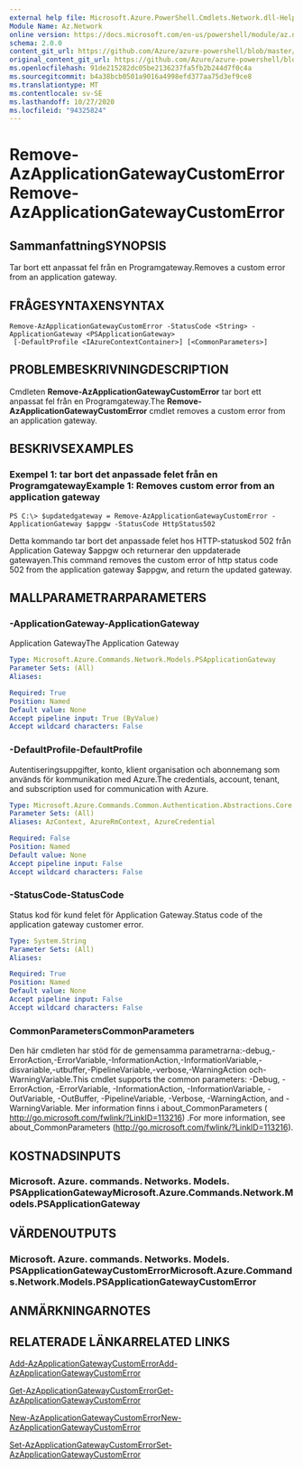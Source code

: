 ```yaml
---
external help file: Microsoft.Azure.PowerShell.Cmdlets.Network.dll-Help.xml
Module Name: Az.Network
online version: https://docs.microsoft.com/en-us/powershell/module/az.network/remove-azapplicationgatewaycustomerror
schema: 2.0.0
content_git_url: https://github.com/Azure/azure-powershell/blob/master/src/Network/Network/help/Remove-AzApplicationGatewayCustomError.md
original_content_git_url: https://github.com/Azure/azure-powershell/blob/master/src/Network/Network/help/Remove-AzApplicationGatewayCustomError.md
ms.openlocfilehash: 91de215282dc05be2136237fa5fb2b244d7f0c4a
ms.sourcegitcommit: b4a38bcb0501a9016a4998efd377aa75d3ef9ce8
ms.translationtype: MT
ms.contentlocale: sv-SE
ms.lasthandoff: 10/27/2020
ms.locfileid: "94325824"
---
```

# <span data-ttu-id="2fba2-101">Remove-AzApplicationGatewayCustomError</span><span class="sxs-lookup"><span data-stu-id="2fba2-101">Remove-AzApplicationGatewayCustomError</span></span>

## <span data-ttu-id="2fba2-102">Sammanfattning</span><span class="sxs-lookup"><span data-stu-id="2fba2-102">SYNOPSIS</span></span>
<span data-ttu-id="2fba2-103">Tar bort ett anpassat fel från en Programgateway.</span><span class="sxs-lookup"><span data-stu-id="2fba2-103">Removes a custom error from an application gateway.</span></span>

## <span data-ttu-id="2fba2-104">FRÅGESYNTAXEN</span><span class="sxs-lookup"><span data-stu-id="2fba2-104">SYNTAX</span></span>

```
Remove-AzApplicationGatewayCustomError -StatusCode <String> -ApplicationGateway <PSApplicationGateway>
 [-DefaultProfile <IAzureContextContainer>] [<CommonParameters>]
```

## <span data-ttu-id="2fba2-105">PROBLEMBESKRIVNING</span><span class="sxs-lookup"><span data-stu-id="2fba2-105">DESCRIPTION</span></span>
<span data-ttu-id="2fba2-106">Cmdleten **Remove-AzApplicationGatewayCustomError** tar bort ett anpassat fel från en Programgateway.</span><span class="sxs-lookup"><span data-stu-id="2fba2-106">The **Remove-AzApplicationGatewayCustomError** cmdlet removes a custom error from an application gateway.</span></span>

## <span data-ttu-id="2fba2-107">BESKRIVS</span><span class="sxs-lookup"><span data-stu-id="2fba2-107">EXAMPLES</span></span>

### <span data-ttu-id="2fba2-108">Exempel 1: tar bort det anpassade felet från en Programgateway</span><span class="sxs-lookup"><span data-stu-id="2fba2-108">Example 1: Removes custom error from an application gateway</span></span>
```
PS C:\> $updatedgateway = Remove-AzApplicationGatewayCustomError -ApplicationGateway $appgw -StatusCode HttpStatus502
```

<span data-ttu-id="2fba2-109">Detta kommando tar bort det anpassade felet hos HTTP-statuskod 502 från Application Gateway $appgw och returnerar den uppdaterade gatewayen.</span><span class="sxs-lookup"><span data-stu-id="2fba2-109">This command removes the custom error of http status code 502 from the application gateway $appgw, and return the updated gateway.</span></span>

## <span data-ttu-id="2fba2-110">MALLPARAMETRAR</span><span class="sxs-lookup"><span data-stu-id="2fba2-110">PARAMETERS</span></span>

### <span data-ttu-id="2fba2-111">-ApplicationGateway</span><span class="sxs-lookup"><span data-stu-id="2fba2-111">-ApplicationGateway</span></span>
<span data-ttu-id="2fba2-112">Application Gateway</span><span class="sxs-lookup"><span data-stu-id="2fba2-112">The Application Gateway</span></span>

```yaml
Type: Microsoft.Azure.Commands.Network.Models.PSApplicationGateway
Parameter Sets: (All)
Aliases:

Required: True
Position: Named
Default value: None
Accept pipeline input: True (ByValue)
Accept wildcard characters: False
```

### <span data-ttu-id="2fba2-113">-DefaultProfile</span><span class="sxs-lookup"><span data-stu-id="2fba2-113">-DefaultProfile</span></span>
<span data-ttu-id="2fba2-114">Autentiseringsuppgifter, konto, klient organisation och abonnemang som används för kommunikation med Azure.</span><span class="sxs-lookup"><span data-stu-id="2fba2-114">The credentials, account, tenant, and subscription used for communication with Azure.</span></span>

```yaml
Type: Microsoft.Azure.Commands.Common.Authentication.Abstractions.Core.IAzureContextContainer
Parameter Sets: (All)
Aliases: AzContext, AzureRmContext, AzureCredential

Required: False
Position: Named
Default value: None
Accept pipeline input: False
Accept wildcard characters: False
```

### <span data-ttu-id="2fba2-115">-StatusCode</span><span class="sxs-lookup"><span data-stu-id="2fba2-115">-StatusCode</span></span>
<span data-ttu-id="2fba2-116">Status kod för kund felet för Application Gateway.</span><span class="sxs-lookup"><span data-stu-id="2fba2-116">Status code of the application gateway customer error.</span></span>

```yaml
Type: System.String
Parameter Sets: (All)
Aliases:

Required: True
Position: Named
Default value: None
Accept pipeline input: False
Accept wildcard characters: False
```

### <span data-ttu-id="2fba2-117">CommonParameters</span><span class="sxs-lookup"><span data-stu-id="2fba2-117">CommonParameters</span></span>
<span data-ttu-id="2fba2-118">Den här cmdleten har stöd för de gemensamma parametrarna:-debug,-ErrorAction,-ErrorVariable,-InformationAction,-InformationVariable,-disvariable,-utbuffer,-PipelineVariable,-verbose,-WarningAction och-WarningVariable.</span><span class="sxs-lookup"><span data-stu-id="2fba2-118">This cmdlet supports the common parameters: -Debug, -ErrorAction, -ErrorVariable, -InformationAction, -InformationVariable, -OutVariable, -OutBuffer, -PipelineVariable, -Verbose, -WarningAction, and -WarningVariable.</span></span> <span data-ttu-id="2fba2-119">Mer information finns i about_CommonParameters ( http://go.microsoft.com/fwlink/?LinkID=113216) .</span><span class="sxs-lookup"><span data-stu-id="2fba2-119">For more information, see about_CommonParameters (http://go.microsoft.com/fwlink/?LinkID=113216).</span></span>

## <span data-ttu-id="2fba2-120">KOSTNADS</span><span class="sxs-lookup"><span data-stu-id="2fba2-120">INPUTS</span></span>

### <span data-ttu-id="2fba2-121">Microsoft. Azure. commands. Networks. Models. PSApplicationGateway</span><span class="sxs-lookup"><span data-stu-id="2fba2-121">Microsoft.Azure.Commands.Network.Models.PSApplicationGateway</span></span>

## <span data-ttu-id="2fba2-122">VÄRDEN</span><span class="sxs-lookup"><span data-stu-id="2fba2-122">OUTPUTS</span></span>

### <span data-ttu-id="2fba2-123">Microsoft. Azure. commands. Networks. Models. PSApplicationGatewayCustomError</span><span class="sxs-lookup"><span data-stu-id="2fba2-123">Microsoft.Azure.Commands.Network.Models.PSApplicationGatewayCustomError</span></span>

## <span data-ttu-id="2fba2-124">ANMÄRKNINGAR</span><span class="sxs-lookup"><span data-stu-id="2fba2-124">NOTES</span></span>

## <span data-ttu-id="2fba2-125">RELATERADE LÄNKAR</span><span class="sxs-lookup"><span data-stu-id="2fba2-125">RELATED LINKS</span></span>

[<span data-ttu-id="2fba2-126">Add-AzApplicationGatewayCustomError</span><span class="sxs-lookup"><span data-stu-id="2fba2-126">Add-AzApplicationGatewayCustomError</span></span>](./Add-AzApplicationGatewayCustomError.md)

[<span data-ttu-id="2fba2-127">Get-AzApplicationGatewayCustomError</span><span class="sxs-lookup"><span data-stu-id="2fba2-127">Get-AzApplicationGatewayCustomError</span></span>](./Get-AzApplicationGatewayCustomError.md)

[<span data-ttu-id="2fba2-128">New-AzApplicationGatewayCustomError</span><span class="sxs-lookup"><span data-stu-id="2fba2-128">New-AzApplicationGatewayCustomError</span></span>](./New-AzApplicationGatewayCustomError.md)

[<span data-ttu-id="2fba2-129">Set-AzApplicationGatewayCustomError</span><span class="sxs-lookup"><span data-stu-id="2fba2-129">Set-AzApplicationGatewayCustomError</span></span>](./Set-AzApplicationGatewayCustomError.md)
